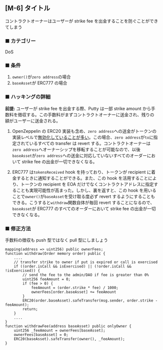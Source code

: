 ## [M-6] タイトル

コントラクトオーナーはユーザーが strike fee を出金することを防ぐことができてしまう

### ■ カテゴリー

DoS

### ■ 条件

1. `owner()`が`zero address`の場合
2. `baseAsset`が ERC777 の場合

### ■ ハッキングの詳細

**前提:** ユーザーが strike fee を出金する際、Putty は一部 strike amount から手数料を徴収する。この手数料がまずコントラクトオーナーに送金され、残りの額がユーザーに送金される。

1. OpenZeppelin の ERC20 実装も含め、`zero address`への送金がトークンの実装レベルで[無効化していることが多い](https://tom-sol.notion.site/Revert-on-Approval-Transfer-To-Zero-Address-Token-8eea4cf4a4b84066a36ed18e857e6de6)。この場合、`zero address`が`to`に指定されているすべての transfer は revert する。コントラクトオーナーは`zero address`へオーナーシップを移転することが可能なので、以後 `baseAsset`が`zero address`への送金に対応していないすべてのオーダーにおいて strike fee の出金が一切できなくなる。

2. ERC777 は`tokensReceived` hook を持っており、トークンが recipient に着金するときに通知することができる。また、この hook を活用することにより、トークンの recipient を EOA だけでなくコントラクトアドレスに指定することも実現可能性が高まった。しかし、裏を返すと、この hook を用いることで`owner()`が`baseAsset`を受け取る度必ず revert するようにすることもできる。こうすると`withdraw`関数自体が毎回 revert することになるので、`baseAsset`が ERC777 のすべてのオーダーにおいて strike fee の出金が一切できなくなる。

### ■ 修正方法

手数料の徴収も push 型ではなく pull 型にしましょう

```sol
mapping(address => uint256) public ownerFees;
function withdraw(Order memory order) public {
	....
    // transfer strike to owner if put is expired or call is exercised
    if ((order.isCall && isExercised) || (!order.isCall && !isExercised)) {
        // send the fee to the admin/DAO if fee is greater than 0%
        uint256 feeAmount = 0;
        if (fee > 0) {
            feeAmount = (order.strike * fee) / 1000;
            ownerFees[order.baseAsset] += feeAmount
        }
        ERC20(order.baseAsset).safeTransfer(msg.sender, order.strike - feeAmount);
        return;
    }
    ....
}
function withdrawFee(address baseAsset) public onlyOwner {
	uint256 _feeAmount = ownerFees[baseAsset];
	ownerFees[baseAsset] = 0;
	ERC20(baseAsset).safeTransfer(owner(), _feeAmount);
}
```
